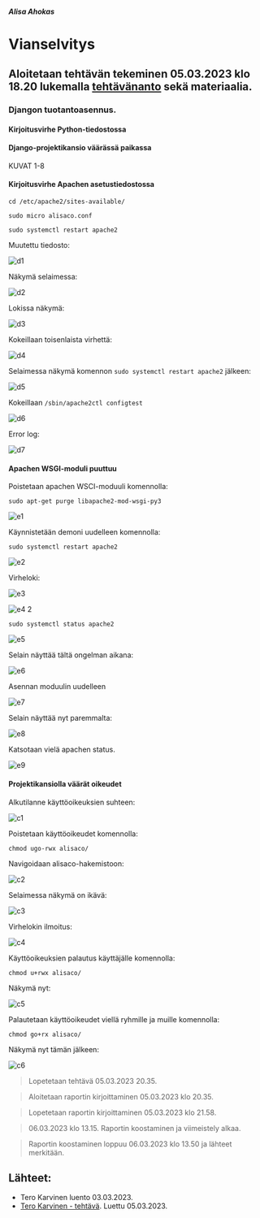 
##### Alisa Ahokas

# Vianselvitys													

## Aloitetaan tehtävän tekeminen 05.03.2023 klo 18.20 lukemalla [tehtävänanto](https://terokarvinen.com/2023/linux-palvelimet-2023-alkukevat/) sekä materiaalia.

### Djangon tuotantoasennus.


#### Kirjoitusvirhe Python-tiedostossa

#### Django-projektikansio väärässä paikassa

KUVAT 1-8


#### Kirjoitusvirhe Apachen asetustiedostossa

```
cd /etc/apache2/sites-available/

sudo micro alisaco.conf

sudo systemctl restart apache2
```

Muutettu tiedosto:


![d1](https://user-images.githubusercontent.com/112398757/223095363-0f068f47-fc0c-48ad-9dad-79376ec8f26d.JPG)



Näkymä selaimessa:


![d2](https://user-images.githubusercontent.com/112398757/223095430-83c5f90d-ec1c-4840-a5b1-89295ae1d07d.JPG)



Lokissa näkymä:


![d3](https://user-images.githubusercontent.com/112398757/223095504-d1f69562-f2ca-4b9f-933f-863903d88689.JPG)



Kokeillaan toisenlaista virhettä:


![d4](https://user-images.githubusercontent.com/112398757/223095643-c6763649-5992-4ff6-b734-23b5d1a65737.JPG)



Selaimessa näkymä komennon `sudo systemctl restart apache2` jälkeen:


![d5](https://user-images.githubusercontent.com/112398757/223095712-94a853c6-f993-4d76-a8b8-60f4a888d1b6.JPG)



Kokeillaan `/sbin/apache2ctl configtest`


![d6](https://user-images.githubusercontent.com/112398757/223095756-eabf328b-6443-408b-9950-816f158503d0.JPG)



Error log:


![d7](https://user-images.githubusercontent.com/112398757/223096140-ba91b127-7716-42c6-a22a-f9d57fbd3418.JPG)



#### Apachen WSGI-moduli puuttuu 

Poistetaan apachen WSCI-moduuli komennolla:

    sudo apt-get purge libapache2-mod-wsgi-py3


![e1](https://user-images.githubusercontent.com/112398757/223096711-26a0c1d1-5382-4aaa-a065-5f1954d9e1e3.JPG)



Käynnistetään demoni uudelleen komennolla:

    sudo systemctl restart apache2


![e2](https://user-images.githubusercontent.com/112398757/223096788-4fd7aacf-e2e1-4ac5-90ad-26782cd129f4.JPG)



Virheloki:


![e3](https://user-images.githubusercontent.com/112398757/223096915-b6181cfe-c2d6-4feb-aea4-8eb72d22da60.JPG)



![e4 2](https://user-images.githubusercontent.com/112398757/223096976-6840ee7f-a654-44b4-a6ce-2bdcaa9c2f13.JPG)




    sudo systemctl status apache2


![e5](https://user-images.githubusercontent.com/112398757/223097020-c269b512-7089-4523-9509-0436554435ec.JPG)



Selain näyttää tältä ongelman aikana:


![e6](https://user-images.githubusercontent.com/112398757/223097146-965d9d0a-d865-43bd-b3c5-11a8673dc768.JPG)



Asennan moduulin uudelleen


![e7](https://user-images.githubusercontent.com/112398757/223097199-bb13bceb-fff4-4427-b2c4-abd8ed0c4924.JPG)



Selain näyttää nyt paremmalta:


![e8](https://user-images.githubusercontent.com/112398757/223097245-d72cedcc-2043-4a1d-afec-bd54f18505b1.JPG)



Katsotaan vielä apachen status.


![e9](https://user-images.githubusercontent.com/112398757/223097292-93a769f9-1ced-4e3b-82d5-0a5de3010692.JPG)



#### Projektikansiolla väärät oikeudet

Alkutilanne käyttöoikeuksien suhteen:


![c1](https://user-images.githubusercontent.com/112398757/223097540-f400f450-6159-400f-9193-de1d0af2bcf9.JPG)



Poistetaan käyttöoikeudet komennolla:

    chmod ugo-rwx alisaco/

Navigoidaan alisaco-hakemistoon:


![c2](https://user-images.githubusercontent.com/112398757/223097599-ad915c0a-38d3-4e41-96b9-7d66f2f5cbed.JPG)



Selaimessa näkymä on ikävä:


![c3](https://user-images.githubusercontent.com/112398757/223097836-89b70e54-fc48-41f3-9e9b-1d3154b0e555.JPG)



Virhelokin ilmoitus:


![c4](https://user-images.githubusercontent.com/112398757/223097879-9c04dd97-526b-42a8-a351-79c9a4925024.JPG)



Käyttöoikeuksien palautus käyttäjälle komennolla:

    chmod u+rwx alisaco/

Näkymä nyt:


![c5](https://user-images.githubusercontent.com/112398757/223097926-9285b321-b300-4215-9e44-fe496a647b54.JPG)



Palautetaan käyttöoikeudet viellä ryhmille ja muille komennolla:

    chmod go+rx alisaco/

Näkymä nyt tämän jälkeen:


![c6](https://user-images.githubusercontent.com/112398757/223097988-f9e51251-e9fd-41f7-aa7d-407c3f24de6e.JPG)





> Lopetetaan tehtävä 05.03.2023 20.35.

> Aloitetaan raportin kirjoittaminen 05.03.2023 klo 20.35.

> Lopetetaan raportin kirjoittaminen 05.03.2023 klo 21.58.


> 06.03.2023 klo 13.15. Raportin koostaminen ja viimeistely alkaa.

> Raportin koostaminen loppuu 06.03.2023 klo 13.50 ja lähteet merkitään.


## Lähteet:

- Tero Karvinen luento 03.03.2023.
- [Tero Karvinen - tehtävä](https://terokarvinen.com/2023/linux-palvelimet-2023-alkukevat/). Luettu 05.03.2023.


